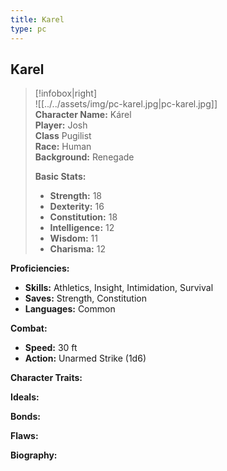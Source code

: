 ```yaml
---
title: Karel
type: pc
---
```


## Karel

> [!infobox|right]  
> ![[../../assets/img/pc-karel.jpg|pc-karel.jpg]]  
> **Character Name:** Kárel  
> **Player:** Josh  
> **Class** Pugilist  
> **Race:** Human  
> **Background:** Renegade
> 
> **Basic Stats:**
> - **Strength:** 18
> - **Dexterity:** 16
> - **Constitution:** 18
> - **Intelligence:** 12
> - **Wisdom:** 11
> - **Charisma:** 12

**Proficiencies:**
- **Skills:** Athletics, Insight, Intimidation, Survival
- **Saves:** Strength, Constitution
- **Languages:** Common

**Combat:**
- **Speed:** 30 ft
- **Action:** Unarmed Strike (1d6)

**Character Traits:**


**Ideals:**


**Bonds:**


**Flaws:**


**Biography:**


